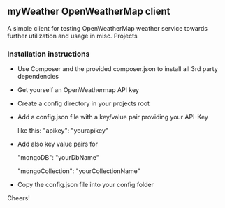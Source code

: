 myWeather OpenWeatherMap client
--------------------------------

A simple client for testing OpenWeatherMap weather service towards further utilization and usage in misc. Projects


### Installation instructions

- Use Composer and the provided composer.json to install all 3rd party dependencies

- Get yourself an OpenWeathermap API key
 
- Create a config directory in your projects root

- Add a config.json file with a key/value pair providing your API-Key  

  like this: "apikey": "yourapikey"

- Add also key value pairs for 

    "mongoDB": "yourDbName"

    "mongoCollection": "yourCollectionName"


- Copy the config.json file into your config folder


Cheers!

